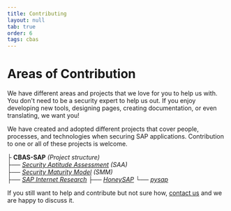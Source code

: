 ```yaml
---
title: Contributing
layout: null
tab: true
order: 6
tags: cbas
---
```


# Areas of Contribution
We have different areas and projects that we love for you to help us with. You don't need to be a security expert to help us out. If you enjoy developing new tools, designing pages, creating documentation, or even translating, we want you!

We have created and adopted different projects that cover people, processes, and technologies when securing SAP applications. Contribution to one or all of these projects is welcome.

├ __CBAS-SAP__ *(Project structure)*                     
   ├── *[Security Aptitude Assessment](https://github.com/NO-MONKEY/CBAS-SAP-SecurityAptitudeAssessment) (SAA)*     
   ├── *[Security Maturity Model](https://github.com/NO-MONKEY/CBAS-SAP-SecurityMaturityModel) (SMM)*         
   ├── *[SAP Internet Research](https://github.com/NO-MONKEY/CBAS-SAPInternetResearch)*
   ├── *[HoneySAP](https://github.com/OWASP/HoneySAP)*
   └── *[pysap](https://github.com/OWASP/pysap)*

If you still want to help and contribute but not sure how, [contact us](mailto:cbas@advisory.no-monkey.com) and we are happy to discuss it.
